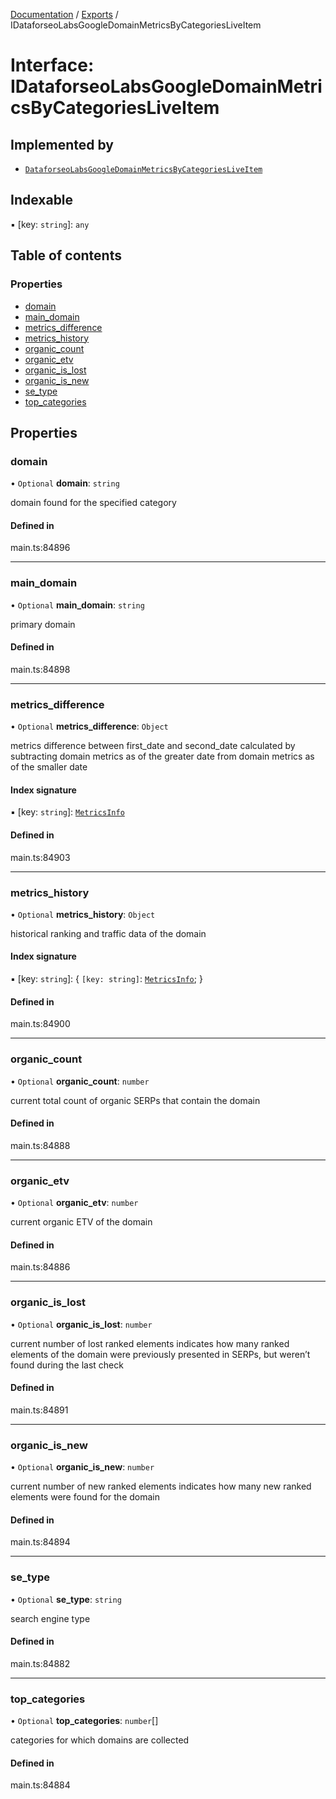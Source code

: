 [Documentation](../README.md) / [Exports](../modules.md) / IDataforseoLabsGoogleDomainMetricsByCategoriesLiveItem

# Interface: IDataforseoLabsGoogleDomainMetricsByCategoriesLiveItem

## Implemented by

- [`DataforseoLabsGoogleDomainMetricsByCategoriesLiveItem`](../classes/DataforseoLabsGoogleDomainMetricsByCategoriesLiveItem.md)

## Indexable

▪ [key: `string`]: `any`

## Table of contents

### Properties

- [domain](IDataforseoLabsGoogleDomainMetricsByCategoriesLiveItem.md#domain)
- [main\_domain](IDataforseoLabsGoogleDomainMetricsByCategoriesLiveItem.md#main_domain)
- [metrics\_difference](IDataforseoLabsGoogleDomainMetricsByCategoriesLiveItem.md#metrics_difference)
- [metrics\_history](IDataforseoLabsGoogleDomainMetricsByCategoriesLiveItem.md#metrics_history)
- [organic\_count](IDataforseoLabsGoogleDomainMetricsByCategoriesLiveItem.md#organic_count)
- [organic\_etv](IDataforseoLabsGoogleDomainMetricsByCategoriesLiveItem.md#organic_etv)
- [organic\_is\_lost](IDataforseoLabsGoogleDomainMetricsByCategoriesLiveItem.md#organic_is_lost)
- [organic\_is\_new](IDataforseoLabsGoogleDomainMetricsByCategoriesLiveItem.md#organic_is_new)
- [se\_type](IDataforseoLabsGoogleDomainMetricsByCategoriesLiveItem.md#se_type)
- [top\_categories](IDataforseoLabsGoogleDomainMetricsByCategoriesLiveItem.md#top_categories)

## Properties

### domain

• `Optional` **domain**: `string`

domain found for the specified category

#### Defined in

main.ts:84896

___

### main\_domain

• `Optional` **main\_domain**: `string`

primary domain

#### Defined in

main.ts:84898

___

### metrics\_difference

• `Optional` **metrics\_difference**: `Object`

metrics difference between first_date and second_date
calculated by subtracting domain metrics as of the greater date from domain metrics as of the smaller date

#### Index signature

▪ [key: `string`]: [`MetricsInfo`](../classes/MetricsInfo.md)

#### Defined in

main.ts:84903

___

### metrics\_history

• `Optional` **metrics\_history**: `Object`

historical ranking and traffic data of the domain

#### Index signature

▪ [key: `string`]: \{ `[key: string]`: [`MetricsInfo`](../classes/MetricsInfo.md);  }

#### Defined in

main.ts:84900

___

### organic\_count

• `Optional` **organic\_count**: `number`

current total count of organic SERPs that contain the domain

#### Defined in

main.ts:84888

___

### organic\_etv

• `Optional` **organic\_etv**: `number`

current organic ETV of the domain

#### Defined in

main.ts:84886

___

### organic\_is\_lost

• `Optional` **organic\_is\_lost**: `number`

current number of lost ranked elements
indicates how many ranked elements of the domain were previously presented in SERPs, but weren’t found during the last check

#### Defined in

main.ts:84891

___

### organic\_is\_new

• `Optional` **organic\_is\_new**: `number`

current number of new ranked elements
indicates how many new ranked elements were found for the domain

#### Defined in

main.ts:84894

___

### se\_type

• `Optional` **se\_type**: `string`

search engine type

#### Defined in

main.ts:84882

___

### top\_categories

• `Optional` **top\_categories**: `number`[]

categories for which domains are collected

#### Defined in

main.ts:84884

